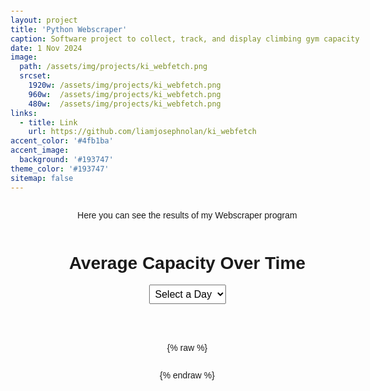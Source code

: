 ```yaml
---
layout: project
title: 'Python Webscraper'
caption: Software project to collect, track, and display climbing gym capacity 
date: 1 Nov 2024 
image: 
  path: /assets/img/projects/ki_webfetch.png
  srcset: 
    1920w: /assets/img/projects/ki_webfetch.png
    960w:  /assets/img/projects/ki_webfetch.png
    480w:  /assets/img/projects/ki_webfetch.png
links:
  - title: Link
    url: https://github.com/liamjosephnolan/ki_webfetch
accent_color: '#4fb1ba'
accent_image:
  background: '#193747'
theme_color: '#193747'
sitemap: false
---
```


Here you can see the results of my Webscraper program


<h1>Average Capacity Over Time</h1>

<!-- Day Selector Dropdown -->
<select id="daySelector">
    <option value="">Select a Day</option>
</select>

<canvas id="myChart"></canvas>

<style>
    body {
        font-family: Arial, sans-serif;
        margin: 20px;
        display: flex;
        flex-direction: column;
        align-items: center;
    }
    canvas {
        max-width: 800px;
        width: 100%;
        height: auto;
    }
    select {
        margin-bottom: 20px;
        font-size: 16px;
        padding: 5px;
    }
</style>

{% raw %}
<script src="https://cdn.jsdelivr.net/npm/chart.js"></script>

<script>
    const API_URL = 'https://ki-webfetch.onrender.com/api/average_capacity';

    let chart;
    let allData = {};

    const daysInOrder = ["Monday", "Tuesday", "Wednesday", "Thursday", "Friday", "Saturday", "Sunday"];

    fetch(API_URL)
        .then(response => {
            if (!response.ok) throw new Error('Network response was not ok');
            return response.json();
        })
        .then(data => {
            allData = data.reduce((acc, day) => {
                acc[day.DayOfWeek] = day.Data;
                return acc;
            }, {});

            const daySelector = document.getElementById('daySelector');
            daysInOrder.forEach(day => {
                if (allData[day]) {
                    const option = document.createElement('option');
                    option.value = day;
                    option.textContent = day;
                    daySelector.appendChild(option);
                }
            });

            const ctx = document.getElementById('myChart').getContext('2d');
            chart = new Chart(ctx, {
                type: 'line',
                data: {
                    labels: [],
                    datasets: [{
                        label: 'Average Capacity',
                        data: [],
                        borderColor: 'rgba(75, 192, 192, 1)',
                        backgroundColor: 'rgba(75, 192, 192, 0.2)',
                        borderWidth: 2,
                        fill: true
                    }]
                },
                options: {
                    responsive: true,
                    scales: {
                        y: {
                            beginAtZero: true,
                            title: { display: true, text: 'Capacity' }
                        },
                        x: {
                            title: { display: true, text: 'Time' }
                        }
                    }
                }
            });

            daySelector.addEventListener('change', event => {
                const selectedDay = event.target.value;
                if (selectedDay) updateChart(selectedDay);
            });
        })
        .catch(error => {
            console.error('Error fetching data:', error);
            document.body.innerHTML = '<h2>Error loading data</h2>';
        });

    function updateChart(day) {
        const dayData = allData[day] || [];
        const labels = dayData.map(entry => entry.TimeOfDay);
        const capacities = dayData.map(entry => entry.Capacity);

        chart.data.labels = labels;
        chart.data.datasets[0].data = capacities;
        chart.update();
    }
</script>
{% endraw %}


